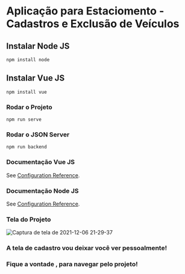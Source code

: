 # Aplicação para Estaciomento - Cadastros e Exclusão de Veículos

## Instalar Node JS
```
npm install node
```

## Instalar Vue JS
```
npm install vue
```

### Rodar o Projeto
```
npm run serve
```

### Rodar o JSON Server
```
npm run backend
```


### Documentação Vue JS
See [Configuration Reference](https://cli.vuejs.org/config/).

### Documentação Node JS
See [Configuration Reference](https://nodejs.org/en/).

### Tela do Projeto
![Captura de tela de 2021-12-06 21-29-37](https://user-images.githubusercontent.com/27355729/144944486-c8b347ae-c225-4f69-8868-02f48bbbd91d.png)

### A tela de cadastro vou deixar você ver pessoalmente!
### Fique a vontade , para navegar pelo projeto!
